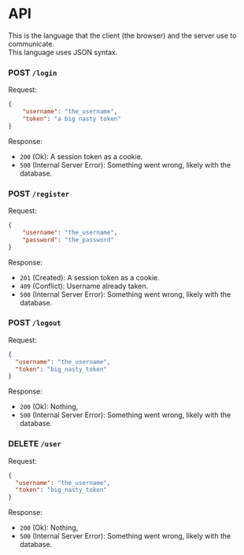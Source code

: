 # API
This is the language that the client (the browser) and the server use to communicate.\
This language uses JSON syntax.

### POST `/login`
Request:
```json
{
    "username": "the_username",
    "token": "a big nasty token"
}
```
Response:
- `200` (Ok): A session token as a cookie.
- `500` (Internal Server Error): Something went wrong, likely with the database.

### POST `/register`
Request:
```json
{
    "username": "the_username",
    "password": "the_password"
}
```
Response:
- `201` (Created): A session token as a cookie.
- `409` (Conflict): Username already taken.
- `500` (Internal Server Error): Something went wrong, likely with the database.


### POST `/logout`
Request:
```json
{
  "username": "the_username",
  "token": "big_nasty_token"
}
```
Response:
- `200` (Ok): Nothing,
- `500` (Internal Server Error): Something went wrong, likely with the database.


### DELETE `/user`
Request:
```json
{
  "username": "the_username",
  "token": "big_nasty_token"
}
```
Response:
- `200` (Ok): Nothing,
- `500` (Internal Server Error): Something went wrong, likely with the database.
